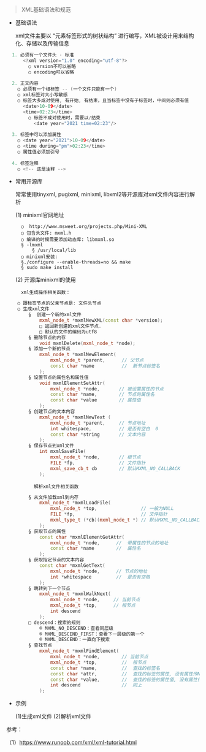 
> XML基础语法和规范

- 基础语法

    xml文件主要以 “元素标签形式的树状结构” 进行编写，XML被设计用来结构化、存储以及传输信息

```cpp
  1. 必须有一个文件头 - 标准
      <?xml version="1.0" encoding="utf-8"?>
        ○ version不可以省略
        ○ encoding可以省略
    
  2. 正文内容
	○ 必须有一个根标签 -- (一个文件只能有一个)
	○ xml标签对大小写敏感
	○ 标签大多成对使用, 有开始, 有结束，且当标签中没有子标签时，中间则必须有值
	  <date>10-09</date>
	  <time>02:23</time>
        ○ 标签不成对使用时，需要以/结束
          <date year="2021 time=02:23"/>
      
  3. 标签中可以添加属性
    ○ <date year="2021">10-09</date>
    ○ <time during="pm">02:23</time>
    ○ 属性值必须加引号
    
  4. 标签注释
    ○ <!-- 这是注释 -->

```

- 常用开源库

    常常使用tinyxml, pugixml, minixml, libxml2等开源库对xml文件内容进行解析

    (1) minixml官网地址 
    
        ○  http://www.msweet.org/projects.php/Mini-XML
        ○ 包含头文件: mxml.h
        ○ 编译的时候需要添加动态库: libmxml.so
		§ -lmxml
	        § /usr/local/lib
        ○ minixml安装:
		§./configure --enable-threads=no && make
		§ sudo make install

    (2) 开源库minixml的使用
    
        xml生成操作相关函数：

```cpp
	○ 跟标签节点的父亲节点是: 文件头节点
	○ 生成xml文件
		§  创建一个新的xml文件
		    mxml_node_t *mxmlNewXML(const char *version);
			□ 返回新创建的xml文件节点.
			□ 默认的文件的编码为utf8
		§ 删除节点的内存
		    void mxmlDelete(mxml_node_t *node);
		§ 添加一个新的节点
		    mxml_node_t *mxmlNewElement(
				mxml_node_t *parent,      // 父节点
				const char *name          //  新节点标签名
			);
		§ 设置节点的属性名和属性值 
			void mxmlElementSetAttr(
				mxml_node_t *node,       // 被设置属性的节点
				const char *name,        // 节点的属性名
				const char *value        // 属性值
			);
		§ 创建节点的文本内容
			mxml_node_t *mxmlNewText ( 
				mxml_node_t *parent,     // 节点地址
				int whitespace,          // 是否有空白  0
				const char *string       // 文本内容
			);
		§ 保存节点到xml文件
			int mxmlSaveFile(
				mxml_node_t *node,       // 根节点
				FILE *fp,                // 文件指针
				mxml_save_cb_t cb        // 默认MXML_NO_CALLBACK
			);
```

              解析xml文件相关函数
	      
```cpp
		§ 从文件加载xml到内存
			mxml_node_t *mxmlLoadFile(
				mxml_node_t *top,                // 一般为NULL
				FILE *fp,                        // 文件指针
				mxml_type_t (*cb)(mxml_node_t *) // 默认MXML_NO_CALLBACK
			);
		§ 获取节点的属性
			const char *mxmlElementGetAttr(
				mxml_node_t *node,      //  带属性的节点的地址
				const char *name        //  属性名
			);
		§ 获取指定节点的文本内容
			const char *mxmlGetText(
				mxml_node_t *node,      // 节点的地址
				int *whitespace         //  是否有空格
			);
		§ 跳转到下一个节点
			mxml_node_t *mxmlWalkNext(
				mxml_node_t *node,     // 当前节点
				mxml_node_t *top,      // 根节点
				int descend
			);
		□ descend：搜索的规则
			® MXML_NO_DESCEND：查看同层级
			® MXML_DESCEND_FIRST：查看下一层级的第一个
			® MXML_DESCEND：一直向下搜索
		§ 查找节点
			mxml_node_t *mxmlFindElement(
				mxml_node_t *node,        // 当前节点
				mxml_node_t *top,         //  根节点
				const char *name,         //  查找的标签名
				const char *attr,         //  查找的标签的属性, 没有属性传NULL
				const char *value,        //  查找的标签的属性值, 没有属性传NULL
				int descend               //  同上
			);
```

- 示例

    (1)生成xml文件
    (2)解析xml文件
    



参考：

（1）https://www.runoob.com/xml/xml-tutorial.html
